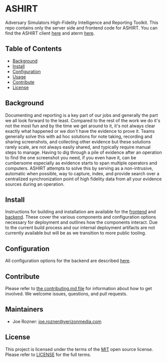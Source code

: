 # ASHIRT

Adversary Simulators High-Fidelity Intelligence and Reporting Toolkit. This repo contains only the server side and frontend code for ASHIRT. You can find the ASHIRT client [here](https://www.github.com/theparanoids/ashirt) and aterm [here](https://www.github.com/theparanoids/aterm).

## Table of Contents

- [Background](#background)
- [Install](#install)
- [Configuration](#configuration)
- [Usage](#usage)
- [Contribute](#contribute)
- [License](#license)

## Background

Documenting and reporting is a key part of our jobs and generally the part we all look forward to the least. Compared to the rest of the work we do it's not the most fun and by the time we get around to it, it's not always clear exactly what happened or we don't have the evidence to prove it. Teams generally solve this with ad hoc solutions for note taking, recording and sharing screenshots, and collecting other evidence but these solutions rarely scale, are not always easily shared, and typically require manual steps to manage. Having to dig through a pile of evidence after an operation to find the one screenshot you need, if you even have it, can be cumbersome especially as evidence starts to span multiple operators and computers. ASHIRT attempts to solve this by serving as a non-intrusive, automatic when possible, way to capture, index, and provide search over a centralized synchronization point of high fidelity data from all your evidence sources during an operation.

## Install

Instructions for building and installation are available for the [frontend](frontend/Readme.md) and [backend](backend/Readme.md). These cover the various components and configuration options necessary for deployment and outlines how the components interact. Due to the current build process and our internal deployment artifacts are not currently available but will be as we transition to more public tooling.

## Configuration

All configuration options for the backend are described [here](bakend/Readme.md).

## Contribute

Please refer to [the contributing.md file](Contributing.md) for information about how to get involved. We welcome issues, questions, and pull requests.

## Maintainers

- Joe Rozner: joe.rozner@verizonmedia.com

## License

This project is licensed under the terms of the [MIT](LICENSE-MIT) open source license. Please refer to [LICENSE](LICENSE) for the full terms.
